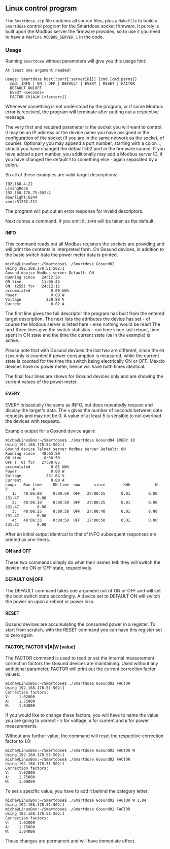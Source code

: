 ## Linux control program
The ``Smartdose.zip`` file contains all source files, plus a ``Makefile`` to build a ``Smartdose`` control program for the Smartdose socket firmware.
It purely is built upon the Modbus server the firmware provides, so to use it you need to have a ``#define MODBUS_SERVER 1`` in the code.

### Usage
Running ``Smartdose`` without parameters will give you this usage hint:
```
At least one argument needed!

Usage: Smartdose host[:port[:serverID]]] [cmd [cmd_parms]]
  cmd: INFO | ON | OFF | DEFAULT | EVERY | RESET | FACTOR
  DEFAULT ON|OFF
  EVERY <seconds>
  FACTOR [V|A|W [<factor>]]
```
Whenever something is not understood by the program, or if some Modbus error is received, the program will terminate after putting out a respective message.

The very first and required parameter is the socket you will want to control.
It may be an IP address or the device name you have assigned in the configuration of the socket (if you are in the same network as the socket, of course).
Optionally you may append a port number, starting with a colon ``:``, should you have changed the default 502 port in the firmware source.
If you have added a port number, you additionally may add a Modbus server ID, if you have changed the default 1 to something else - again separated by a colon.

So all of these examples are valid target descriptions:
```
192.168.4.22
LivingRoom
192.168.178.75:502:2
downlight:6244
vent:51202:211
```
The program will put out an error response for invalid descriptors.

Next comes a command. If you omit it, ``INFO`` will be taken as the default.

#### INFO
This command reads out all Modbus registers the sockets are providing and will print the contents in interpreted form.
On Gosund devices, in addition to the basic switch data the power meter data is printed.
```
micha@LinuxBox:~/Smartdose$ ./Smartdose Gosund02
Using 192.168.178.51:502:1
Gosund device Modbus server Default: ON
Running since   24:12:20
ON time         11:06:45
ON  (255) for   24:12:15
accumulated         0.00 kWh
Power               0.00 W
Voltage           230.88 V
Current             0.02 A
```
The first line gives the full descriptor the program has built from the entered target description.
The next lists the attributes the device has set - of course the Modbus server is listed here - else nothing would be read!
The next three lines give the switch statistics - run time since last reboot, time spent in ON state and the time the current state (``ON`` in the example) is active.

Please note that with Gosund devices the last two are different, since the ``ON time`` only is counted if power consumption is measured, while the current state is counted for the time the switch being electrically ON or OFF.
Maxcio devices have no power meter, hence will have both times identical.

The final four lines are shown for Gosund devices only and are showing the current values of the power meter.

#### EVERY <n>
EVERY is basically the same as INFO, but does repeatedly request and display the target's data.
The ``n`` gives the number of seconds between data requests and may not be 0. 
A value of at least 5 is sensible to not overload the devices with requests.

Example output for a Gosund device again:
```
micha@LinuxBox:~/Smartdose$ ./Smartdose Gosund04 EVERY 10
Using 192.168.178.54:502:1
Gosund device Telnet server Modbus server Default: ON
Running since   48:05:50
ON time          0:00:50
OFF (  0) for   27:00:05
accumulated         0.01 kWh
Power               0.00 W
Voltage           231.64 V
Current             0.00 A
Loop:   Run time     ON time  now      since        kWh           W           V           A
   1:   48:06:00     0:00:50  OFF   27:00:15       0.01        0.00      231.47        0.00
   2:   48:06:10     0:00:50  OFF   27:00:25       0.01        0.00      231.47        0.00
   3:   48:06:25     0:00:50  OFF   27:00:40       0.01        0.00      231.47        0.00
   4:   48:06:35     0:00:50  OFF   27:00:50       0.01        0.00      231.31        0.00
```

After an initial output identical to that of INFO subsequent responses are printed as one-liners.

#### ON and OFF
These two commands simply do what their names tell: they will switch the device into ON or OFF state, respectively.

#### DEFAULT ON|OFF
The DEFAULT command takes one argument out of ON or OFF and will set the boot switch state accordingly.
A device set to DEFAULT ON will switch the power on upon a reboot or power loss.

#### RESET
Gosund devices are accumulating the consumed power in a register.
To start from scratch, with the RESET command you can have this register set to zero again.

#### FACTOR, FACTOR V|A|W [value]
The FACTOR command is used to read or set the internal measurement correction factors the Gosund devices are maintaining.
Used without any additional parameter, FACTOR will print out the current correction factor values:
```
micha@LinuxBox:~/Smartdose$ ./Smartdose Gosund02 FACTOR
Using 192.168.178.51:502:1
Correction factors:
V:    1.02000
A:    1.75000
W:    1.04000
```
If you would like to change these factors, you will have to name the value you are going to correct - ``V`` for voltage, ``A`` for current and ``W`` for power measurements.

Without any further value, the command will reset the respective correction factor to 1.0:
```
micha@LinuxBox:~/Smartdose$ ./Smartdose Gosund02 FACTOR W 
Using 192.168.178.51:502:1
micha@LinuxBox:~/Smartdose$ ./Smartdose Gosund02 FACTOR
Using 192.168.178.51:502:1
Correction factors:
V:    1.02000
A:    1.75000
W:    1.00000
```

To set a specific value, you have to add it behind the category letter:
```
micha@LinuxBox:~/Smartdose$ ./Smartdose Gosund02 FACTOR W 1.04
Using 192.168.178.51:502:1
micha@LinuxBox:~/Smartdose$ ./Smartdose Gosund02 FACTOR
Using 192.168.178.51:502:1
Correction factors:
V:    1.02000
A:    1.75000
W:    1.04000
```

These changes are permanent and will have immediate effect.
